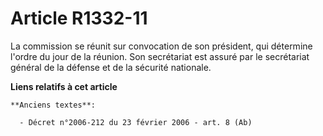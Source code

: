 # Article R1332-11

La commission se réunit sur convocation de son président, qui détermine l'ordre du jour de la réunion. Son secrétariat est
assuré par le     secrétariat général de la défense et de la sécurité nationale.

**Liens relatifs à cet article**

	**Anciens textes**:

	  - Décret n°2006-212 du 23 février 2006 - art. 8 (Ab)
